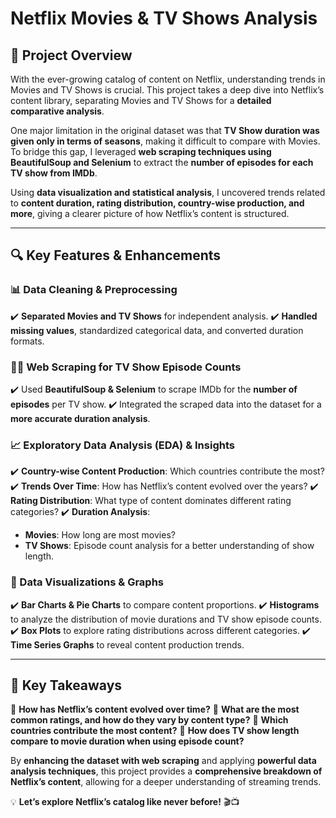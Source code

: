 # **Netflix Movies & TV Shows Analysis**

## **📌 Project Overview**  
With the ever-growing catalog of content on Netflix, understanding trends in Movies and TV Shows is crucial. This project takes a deep dive into Netflix’s content library, separating Movies and TV Shows for a **detailed comparative analysis**. 

One major limitation in the original dataset was that **TV Show duration was given only in terms of seasons**, making it difficult to compare with Movies. To bridge this gap, I leveraged **web scraping techniques using BeautifulSoup and Selenium** to extract the **number of episodes for each TV show from IMDb**. 

Using **data visualization and statistical analysis**, I uncovered trends related to **content duration, rating distribution, country-wise production, and more**, giving a clearer picture of how Netflix’s content is structured. 

---  

## **🔍 Key Features & Enhancements**  

### **📊 Data Cleaning & Preprocessing**  
✔️ **Separated Movies and TV Shows** for independent analysis. 
✔️ **Handled missing values**, standardized categorical data, and converted duration formats. 

### **🕵️‍♂️ Web Scraping for TV Show Episode Counts**  
✔️ Used **BeautifulSoup & Selenium** to scrape IMDb for the **number of episodes** per TV show. 
✔️ Integrated the scraped data into the dataset for a **more accurate duration analysis**. 

### **📈 Exploratory Data Analysis (EDA) & Insights**  
✔️ **Country-wise Content Production**: Which countries contribute the most? 
✔️ **Trends Over Time**: How has Netflix’s content evolved over the years? 
✔️ **Rating Distribution**: What type of content dominates different rating categories? 
✔️ **Duration Analysis**: 
   - **Movies**: How long are most movies? 
   - **TV Shows**: Episode count analysis for a better understanding of show length. 

### **🎨 Data Visualizations & Graphs**  
✔️ **Bar Charts & Pie Charts** to compare content proportions. 
✔️ **Histograms** to analyze the distribution of movie durations and TV show episode counts. 
✔️ **Box Plots** to explore rating distributions across different categories. 
✔️ **Time Series Graphs** to reveal content production trends. 

---  

## **🚀 Key Takeaways**  
🔹 **How has Netflix’s content evolved over time?** 
🔹 **What are the most common ratings, and how do they vary by content type?** 
🔹 **Which countries contribute the most content?** 
🔹 **How does TV show length compare to movie duration when using episode count?** 

By **enhancing the dataset with web scraping** and applying **powerful data analysis techniques**, this project provides a **comprehensive breakdown of Netflix’s content**, allowing for a deeper understanding of streaming trends. 

💡 **Let’s explore Netflix’s catalog like never before!** 🎬📺
